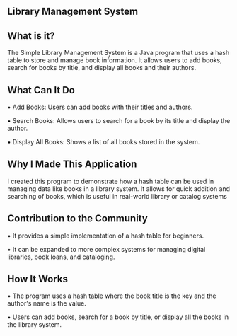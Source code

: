 ## Library Management System

## What is it?

The Simple Library Management System is a Java program that uses a hash table to store and manage book information. It allows users to add books, search for books by title, and display all books and their authors.


## What Can It Do

• Add Books: Users can add books with their titles and authors.

• Search Books: Allows users to search for a book by its title and display the author.

• Display All Books: Shows a list of all books stored in the system.

## Why I Made This Application

I created this program to demonstrate how a hash table can be used in managing data like books in a library system. It allows for quick addition and searching of books, which is useful in real-world library or catalog systems

## Contribution to the Community

• It provides a simple implementation of a hash table for beginners.

• It can be expanded to more complex systems for managing digital libraries, book loans, and cataloging.

## How It Works

• The program uses a hash table where the book title is the key and the author's name is the value.

• Users can add books, search for a book by title, or display all the books in the library system.
